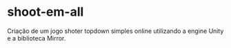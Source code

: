 # shoot-em-all

Criação de um jogo shoter topdown simples online utilizando a engine Unity e a biblioteca Mirror.
